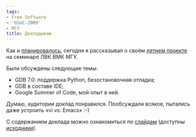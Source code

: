 ```yaml
---
tags:
- Free Software
- 'GSoC-2009'
- МГУ
title: Докладываю
---
```


Как и [планировалось][], сегодня я рассказывал о своём [летнем
проекте][] на семинаре ЛВК ВМК МГУ.

Были обсуждены следующие темы:

-   GDB 7.0: поддержка Python, безостановочная отладка;
-   GDB в составе IDE;
-   Google Summer of Code, мой опыт в ней.

Думаю, аудитории доклад понравился. Пообсуждали всякое, пытались даже
устроить «vi vs. Emacs» :-)

С содержанием доклада можно ознакомиться по [слайдам][] (доступны
[исходники][]).

  [планировалось]: /web/20100124104544/http://sphinx.net.ru:80/blog/entry/527/
  [летнем проекте]: /web/20100124104544/http://sphinx.net.ru:80/blog/tag/GSoC-2009
  [слайдам]: /web/20100124104544/http://sphinx.net.ru:80/media/uploads/gdb-talk.pdf
  [исходники]: /web/20100124104544/http://sphinx.net.ru:80/hg/gdb-talk
